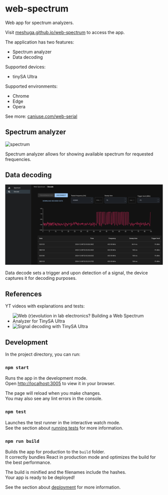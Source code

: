 # web-spectrum
Web app for spectrum analyzers.

Visit [meshuga.github.io/web-spectrum](https://meshuga.github.io/web-spectrum/) to access the app.

The application has two features:
* Spectrum analyzer
* Data decoding

Supported devices:
* tinySA Ultra

Supported environments:
* Chrome
* Edge
* Opera

See more: [caniuse.com/web-serial](https://caniuse.com/web-serial)

## Spectrum analyzer
![spectrum ](spectrum.gif)

Spectrum analyzer allows for showing available spectrum for requested frequencies.

## Data decoding

![decode](decode.jpg)

Data decode sets a trigger and upon detection of a signal, the device captures it for decoding purposes.

## References

YT videos with explanations and tests:
* ![Web (r)evolution in lab electronics? Building a Web Spectrum Analyzer for TinySA Ultra](https://www.youtube.com/watch?v=XeK0TL0F8DI&t=7s&ab_channel=PatrickonEngineering)
* ![Signal decoding with TinySA Ultra](https://www.youtube.com/watch?v=bqgmftWSKPc&t=9s&ab_channel=PatrickonEngineering)

## Development

In the project directory, you can run:

### `npm start`

Runs the app in the development mode.\
Open [http://localhost:3005](http://localhost:3005) to view it in your browser.

The page will reload when you make changes.\
You may also see any lint errors in the console.

### `npm test`

Launches the test runner in the interactive watch mode.\
See the section about [running tests](https://facebook.github.io/create-react-app/docs/running-tests) for more information.

### `npm run build`

Builds the app for production to the `build` folder.\
It correctly bundles React in production mode and optimizes the build for the best performance.

The build is minified and the filenames include the hashes.\
Your app is ready to be deployed!

See the section about [deployment](https://facebook.github.io/create-react-app/docs/deployment) for more information.
